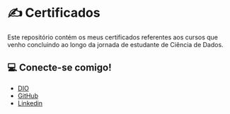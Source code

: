 # ✍️ Certificados

Este repositório contém os meus certificados referentes aos cursos que venho concluindo ao longo da jornada de estudante de Ciência de Dados.


## 💻 Conecte-se comigo!
- [DIO](https://www.dio.me/users/iasmimmm)
- [GitHub](https://github.com/iameaz-dev)
- [Linkedin](https://www.linkedin.com/in/iasmim-ma-tec/)
